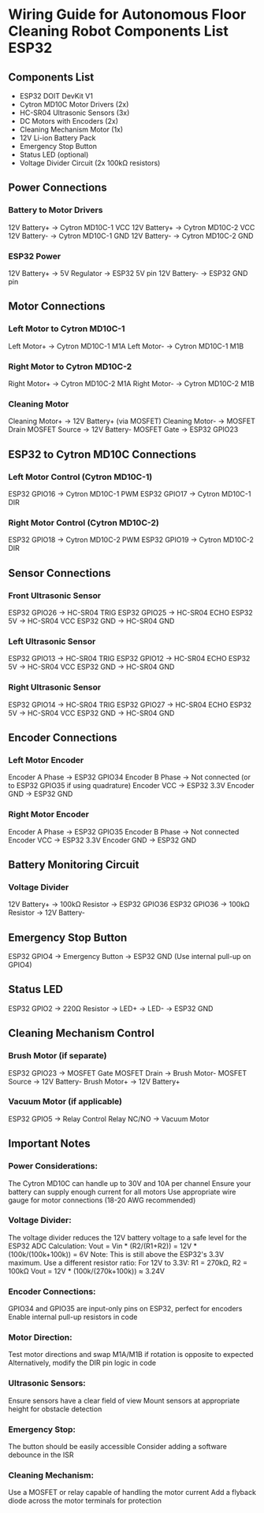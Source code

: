 # Wiring Guide for Autonomous Floor Cleaning Robot Components List ESP32

## Components List

- ESP32 DOIT DevKit V1
- Cytron MD10C Motor Drivers (2x)
- HC-SR04 Ultrasonic Sensors (3x)
- DC Motors with Encoders (2x)
- Cleaning Mechanism Motor (1x)
- 12V Li-ion Battery Pack
- Emergency Stop Button
- Status LED (optional)
- Voltage Divider Circuit (2x 100kΩ resistors)

## Power Connections

### Battery to Motor Drivers

12V Battery+ → Cytron MD10C-1 VCC
12V Battery+ → Cytron MD10C-2 VCC
12V Battery- → Cytron MD10C-1 GND
12V Battery- → Cytron MD10C-2 GND

### ESP32 Power

12V Battery+ → 5V Regulator → ESP32 5V pin
12V Battery- → ESP32 GND pin

## Motor Connections

### Left Motor to Cytron MD10C-1

Left Motor+ → Cytron MD10C-1 M1A
Left Motor- → Cytron MD10C-1 M1B

### Right Motor to Cytron MD10C-2

Right Motor+ → Cytron MD10C-2 M1A
Right Motor- → Cytron MD10C-2 M1B

### Cleaning Motor

Cleaning Motor+ → 12V Battery+ (via MOSFET)
Cleaning Motor- → MOSFET Drain
MOSFET Source → 12V Battery-
MOSFET Gate → ESP32 GPIO23

## ESP32 to Cytron MD10C Connections

### Left Motor Control (Cytron MD10C-1)

ESP32 GPIO16 → Cytron MD10C-1 PWM
ESP32 GPIO17 → Cytron MD10C-1 DIR

### Right Motor Control (Cytron MD10C-2)

ESP32 GPIO18 → Cytron MD10C-2 PWM
ESP32 GPIO19 → Cytron MD10C-2 DIR

## Sensor Connections

### Front Ultrasonic Sensor

ESP32 GPIO26 → HC-SR04 TRIG
ESP32 GPIO25 → HC-SR04 ECHO
ESP32 5V    → HC-SR04 VCC
ESP32 GND   → HC-SR04 GND

### Left Ultrasonic Sensor

ESP32 GPIO13 → HC-SR04 TRIG
ESP32 GPIO12 → HC-SR04 ECHO
ESP32 5V    → HC-SR04 VCC
ESP32 GND   → HC-SR04 GND

### Right Ultrasonic Sensor

ESP32 GPIO14 → HC-SR04 TRIG
ESP32 GPIO27 → HC-SR04 ECHO
ESP32 5V    → HC-SR04 VCC
ESP32 GND   → HC-SR04 GND

## Encoder Connections

### Left Motor Encoder

Encoder A Phase → ESP32 GPIO34
Encoder B Phase → Not connected (or to ESP32 GPIO35 if using quadrature)
Encoder VCC    → ESP32 3.3V
Encoder GND    → ESP32 GND

### Right Motor Encoder

Encoder A Phase → ESP32 GPIO35
Encoder B Phase → Not connected
Encoder VCC    → ESP32 3.3V
Encoder GND    → ESP32 GND

## Battery Monitoring Circuit

### Voltage Divider

12V Battery+ → 100kΩ Resistor → ESP32 GPIO36
ESP32 GPIO36 → 100kΩ Resistor → 12V Battery-

## Emergency Stop Button

ESP32 GPIO4 → Emergency Button → ESP32 GND
(Use internal pull-up on GPIO4)

## Status LED

ESP32 GPIO2 → 220Ω Resistor → LED+ → LED- → ESP32 GND

## Cleaning Mechanism Control

### Brush Motor (if separate)

ESP32 GPIO23 → MOSFET Gate
MOSFET Drain → Brush Motor-
MOSFET Source → 12V Battery-
Brush Motor+ → 12V Battery+

### Vacuum Motor (if applicable)

ESP32 GPIO5 → Relay Control
Relay NC/NO → Vacuum Motor

## Important Notes

### Power Considerations:

The Cytron MD10C can handle up to 30V and 10A per channel
Ensure your battery can supply enough current for all motors
Use appropriate wire gauge for motor connections (18-20 AWG recommended)

### Voltage Divider:

The voltage divider reduces the 12V battery voltage to a safe level for the ESP32 ADC
Calculation: Vout = Vin * (R2/(R1+R2)) = 12V * (100k/(100k+100k)) = 6V
Note: This is still above the ESP32's 3.3V maximum. Use a different resistor ratio:
For 12V to 3.3V: R1 = 270kΩ, R2 = 100kΩ
Vout = 12V * (100k/(270k+100k)) ≈ 3.24V

### Encoder Connections:

GPIO34 and GPIO35 are input-only pins on ESP32, perfect for encoders
Enable internal pull-up resistors in code

### Motor Direction:

Test motor directions and swap M1A/M1B if rotation is opposite to expected
Alternatively, modify the DIR pin logic in code

### Ultrasonic Sensors:

Ensure sensors have a clear field of view
Mount sensors at appropriate height for obstacle detection

### Emergency Stop:

The button should be easily accessible
Consider adding a software debounce in the ISR

### Cleaning Mechanism:

Use a MOSFET or relay capable of handling the motor current
Add a flyback diode across the motor terminals for protection
